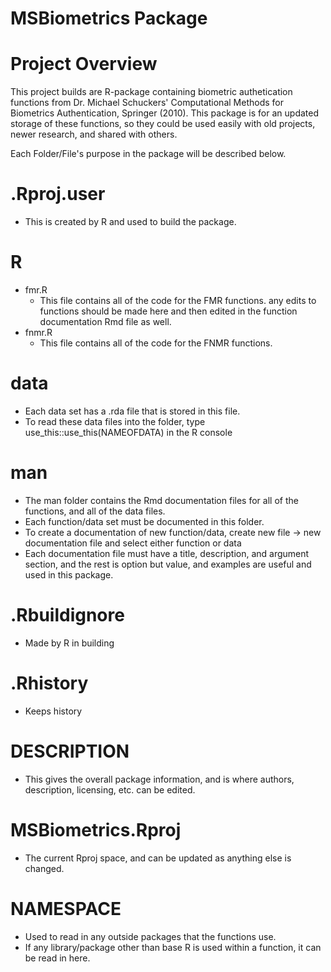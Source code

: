 # MSBiometrics Package


# Project Overview
  This project builds are R-package containing biometric authetication functions from Dr. Michael Schuckers'
  Computational Methods for Biometrics Authentication, Springer (2010). This package is for an updated storage of these functions,
  so they could be used easily with old projects, newer research, and shared with others.
  
  Each Folder/File's purpose in the package will be described below.
  
 # .Rproj.user
  - This is created by R and used to build the package. 
    
 # R
  - fmr.R
      - This file contains all of the code for the FMR functions. any edits to functions should be made here and then edited
      in the function documentation Rmd file as well.
  - fnmr.R
      - This file contains all of the code for the FNMR functions.

# data
   - Each data set has a .rda file that is stored in this file. 
   - To read these data files into the folder, type use_this::use_this(NAMEOFDATA) in the R console

# man
   - The man folder contains the Rmd documentation files for all of the functions, and all of the data files.
   - Each function/data set must be documented in this folder.
   - To create a documentation of new function/data, create new file -> new documentation file and select either function or data
   - Each documentation file must have a title, description, and argument section, and the rest is option but value, and examples
   are useful and used in this package.
   
# .Rbuildignore
  - Made by R in building
# .Rhistory
  - Keeps history
  
# DESCRIPTION
  - This gives the overall package information, and is where authors, description, licensing, etc. can be edited.

# MSBiometrics.Rproj
  - The current Rproj space, and can be updated as anything else is changed.

# NAMESPACE
  - Used to read in any outside packages that the functions use. 
  - If any library/package other than base R is used within a function, it can be read in here.
